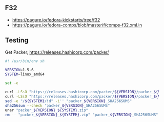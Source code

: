 
## F32

* https://pagure.io/fedora-kickstarts/tree/f32
* https://pagure.io/fedora-comps/blob/master/f/comps-f32.xml.in

## Testing

Get Packer, https://releases.hashicorp.com/packer/

```bash
#! /usr/bin/env sh

VERSION=1.5.6
SYSTEM=linux_amd64

set -e

curl -LSsO "https://releases.hashicorp.com/packer/${VERSION}/packer_${VERSION}_SHA256SUMS"
curl -LSsO "https://releases.hashicorp.com/packer/${VERSION}/packer_${VERSION}_${SYSTEM}.zip"
sed -e "/${SYSTEM}/!d" -i'' "packer_${VERSION}_SHA256SUMS"
sha256sum --check "packer_${VERSION}_SHA256SUMS"
unar "packer_${VERSION}_${SYSTEM}.zip"
rm -- "packer_${VERSION}_${SYSTEM}.zip" "packer_${VERSION}_SHA256SUMS"
```

